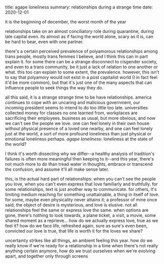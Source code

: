 title: agape loneliness
summary: relationships during a strange time
date: 2020-12-01

it is the beginning of december, the worst month of the year

relationships take on an almost conciliatory role during quarantine, during late capital even. its
almost as if facing the world alone, scary as it is, can be hard to bear, even with one partner.

there's a certain perceived prevalence of polyamorous relationships among trans people, mostly trans
femmes I believe, and I think this can in part explain it. for some there can be a strange
disconnect to cisgender society, and even to a trans community, be it just a lack of relation to one
another or what. this too can explain to some extent, the prevalence. however, this isn't to say
that polyamory would not exist in a post capitalist world (I in fact feel it'd be more common), but
that it's just one of the many aspects that can influence people to seek things the way they do.

all this said, it is a strange strange time to be have relationships. america continues to cope with
an uncaring and malicious government, our incoming president seems to intend to do too little too
late. universities collected money for classes no one learned from, workplaces are sacrificing their
employees. business as usual, but more obvious, and now we can't see the people we love. one can
feel lonely in their own house without physical presence of a loved one nearby, and one can feel
lonely just at the world, a sort of more profound loneliness than just physical or emotional
loneliness perhaps. *agape loneliness*: loneliness at the state of the world?

I think it's worth dissecting why we differ--a healthy analysis of tradition's failures is often
more meaningful then keeping to it--and this year, there's not much more to do than tread water in
thoughts, embrace or transcend the confusion, and assume it'll all make sense later.

this, is the actual hard part of relationships: when you can't see the people you love, when you
can't even express that love familiarly and truthfully. for some relationships, text is just another
way to communicate. for others, it's limiting medium reaching for something unattainable, a thing in
itself of love. for some, maybe even physicality never attains it; a professor of mine once said,
the object of desire is mysterious, and love is elusive. not all relationships feel the same or
express love the same. when options are gone, there's nothing to look towards, a plane ticket, a
visit, a movie, some shared moment as a reprieve... how do we actually express love, true as we feel
it? how do we face life, refreshed again, sure as sure's even been, convicted our love is true, that
life is worth it for the loves we share?

uncertainty strikes like all things, an ambient feeling this year. how do we really know if we're
ready for a relationship in a time when there's not really anything certain anymore, how do we trust
ourselves when we're evolving apart, and together only through screens
